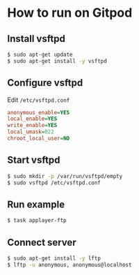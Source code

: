 # How to run on Gitpod

## Install vsftpd

```sh
$ sudo apt-get update
$ sudo apt-get install -y vsftpd
```

## Configure vsftpd

Edit ```/etc/vsftpd.conf```

```ini
anonymous_enable=YES
local_enable=YES
write_enable=YES
local_umask=022
chroot_local_user=NO
```

## Start vsftpd

```sh
$ sudo mkdir -p /var/run/vsftpd/empty
$ sudo vsftpd /etc/vsftpd.conf
```

## Run example

```sh
$ task applayer-ftp
```

## Connect server

```sh
$ sudo apt-get install -y lftp
$ lftp -u anonymous, anonymous@localhost
```

